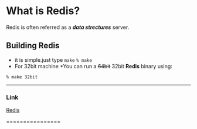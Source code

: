 What is Redis?
===============
Redis is often referred as a ***data strectures*** server.

## Building Redis
* it is simple.just type `make`
`% make`
* For 32bit machine
	*You can run a ~~64bit~~ 32bit **Redis** binary using:
```
% make 32bit
```

---------------
### Link

[Redis](https://redis.io)

================
